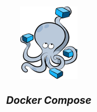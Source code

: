 <br />
<div align="center">
  <a href="#">
    <img src="./assets/docker-compose.png" height="200" alt="Postgres Logo">
  </a>

<h1 align = "center">
<b><i>Docker Compose</i></b>
</h1>

  <p align="center">
  </p>
</div>
<br />
